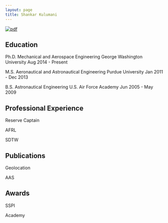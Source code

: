 ```yaml
---
layout: page
title: Shankar Kulumani
---
```


[![pdf][2]][1]

  [1]: https://github.com/skulumani/kulumani_cv/blob/master/kulumani_cv.pdf
  [2]: {{site.url}}/assets/pdf.png (PDF CV)

## Education

Ph.D.   Mechanical and Aerospace Engineering  George Washington University Aug 2014 - Present

M.S.    Aeronautical and Astronautical Engineering  Purdue University   Jan 2011 - Dec 2013

B.S.    Astronautical Engineering   U.S. Air Force Academy   Jun 2005 - May 2009

## Professional Experience

Reserve Captain

AFRL

SDTW

## Publications

Geolocation

AAS


## Awards

SSPI

Academy
